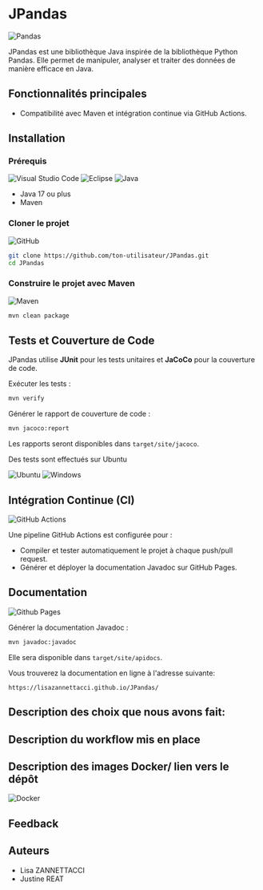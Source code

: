 # JPandas
![Pandas](https://img.shields.io/badge/pandas-%23150458.svg?style=for-the-badge&logo=pandas&logoColor=white)

JPandas est une bibliothèque Java inspirée de la bibliothèque Python Pandas. Elle permet de manipuler, analyser et traiter des données de manière efficace en Java.

## Fonctionnalités principales
- Compatibilité avec Maven et intégration continue via GitHub Actions.

## Installation
### Prérequis
![Visual Studio Code](https://img.shields.io/badge/Visual%20Studio%20Code-0078d7.svg?style=for-the-badge&logo=visual-studio-code&logoColor=white)
![Eclipse](https://img.shields.io/badge/Eclipse-FE7A16.svg?style=for-the-badge&logo=Eclipse&logoColor=white)
![Java](https://img.shields.io/badge/java-%23ED8B00.svg?style=for-the-badge&logo=openjdk&logoColor=white)
- Java 17 ou plus
- Maven

### Cloner le projet
![GitHub](https://img.shields.io/badge/github-%23121011.svg?style=for-the-badge&logo=github&logoColor=white)

```sh
git clone https://github.com/ton-utilisateur/JPandas.git
cd JPandas
```

### Construire le projet avec Maven
![Maven]((https://img.shields.io/badge/apachemaven-C71A36.svg?style=for-the-badge&logo=apachemaven&logoColor=white))

```sh
mvn clean package
```

## Tests et Couverture de Code
JPandas utilise **JUnit** pour les tests unitaires et **JaCoCo** pour la couverture de code.

Exécuter les tests :
```sh
mvn verify
```
Générer le rapport de couverture de code :
```sh
mvn jacoco:report
```
Les rapports seront disponibles dans `target/site/jacoco`.

Des tests sont effectués sur Ubuntu

![Ubuntu](https://img.shields.io/badge/Ubuntu-E95420?style=for-the-badge&logo=ubuntu&logoColor=white)
![Windows](https://img.shields.io/badge/Windows-0078D6?style=for-the-badge&logo=windows&logoColor=white)


## Intégration Continue (CI) 
![GitHub Actions](https://img.shields.io/badge/github%20actions-%232671E5.svg?style=for-the-badge&logo=githubactions&logoColor=white)

Une pipeline GitHub Actions est configurée pour :
- Compiler et tester automatiquement le projet à chaque push/pull request.
- Générer et déployer la documentation Javadoc sur GitHub Pages.

## Documentation
![Github Pages](https://img.shields.io/badge/github%20pages-121013?style=for-the-badge&logo=github&logoColor=white)

Générer la documentation Javadoc :
```sh
mvn javadoc:javadoc
```
Elle sera disponible dans `target/site/apidocs`.

Vous trouverez la documentation en ligne à l'adresse suivante:

```
https://lisazannettacci.github.io/JPandas/
````

## Description des choix que nous avons fait:

## Description du workflow mis en place

## Description des images Docker/ lien vers le dépôt

![Docker](https://img.shields.io/badge/docker-%230db7ed.svg?style=for-the-badge&logo=docker&logoColor=white)

## Feedback

## Auteurs
- Lisa ZANNETTACCI  
- Justine REAT
